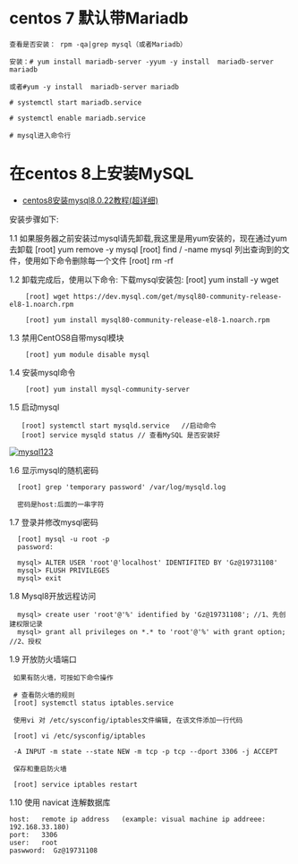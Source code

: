 

# centos 7  默认带Mariadb

    查看是否安装： rpm -qa|grep mysql（或者Mariadb）

    安装：# yum install mariadb-server -yyum -y install  mariadb-server mariadb

    或者#yum -y install  mariadb-server mariadb

    # systemctl start mariadb.service

    # systemctl enable mariadb.service

    # mysql进入命令行

# 在centos 8上安装MySQL

* [centos8安装mysql8.0.22教程(超详细)](https://blog.csdn.net/qq_39150374/article/details/112471108)

安装步骤如下:

  1.1 如果服务器之前安装过mysql请先卸载,我这里是用yum安装的，现在通过yum去卸载
        [root] yum remove -y mysql
        [root] find / -name mysql
        列出查询到的文件，使用如下命令删除每一个文件
        [root] rm -rf 

  1.2 卸载完成后，使用以下命令:
      下载mysql安装包:
        [root] yum install -y wget

        [root] wget https://dev.mysql.com/get/mysql80-community-release-el8-1.noarch.rpm

        [root] yum install mysql80-community-release-el8-1.noarch.rpm
 
  1.3 禁用CentOS8自带mysql模块
  
        [root] yum module disable mysql 
        
  1.4 安装mysql命令       
  
        [root] yum install mysql-community-server
        
  1.5 启动mysql
  
       [root] systemctl start mysqld.service   //启动命令
       [root] service mysqld status // 查看MySQL 是否安装好

<a href="https://ibb.co/Fz6sYcs"><img src="https://i.ibb.co/JHnxp8x/mysql123.png" alt="mysql123" border="0"></a>

  1.6 显示mysql的随机密码
  
      [root] grep 'temporary password' /var/log/mysqld.log
      
      密码是host:后面的一串字符
      
  1.7  登录并修改mysql密码
  
      [root] mysql -u root -p 
      password:
      
      mysql> ALTER USER 'root'@'localhost' IDENTIFITED BY 'Gz@19731108'    
      mysql> FLUSH PRIVILEGES
      mysql> exit

 1.8 Mysql8开放远程访问
 
      mysql> create user 'root'@'%' identified by 'Gz@19731108'; //1、先创建权限记录
      mysql> grant all privileges on *.* to 'root'@'%' with grant option; //2、授权
 
 1.9 开放防火墙端口      
 
     如果有防火墙，可按如下命令操作
     
     # 查看防火墙的规则
     [root] systemctl status iptables.service
     
     使用vi 对 /etc/sysconfig/iptables文件编辑, 在该文件添加一行代码
     
     [root] vi /etc/sysconfig/iptables
     
     -A INPUT -m state --state NEW -m tcp -p tcp --dport 3306 -j ACCEPT
     
     保存和重启防火墙
     
     [root] service iptables restart
     
1.10 使用 navicat 连解数据库

    host:   remote ip address   (example: visual machine ip addreee: 192.168.33.180)
    port:   3306
    user:   root
    paswword:  Gz@19731108
     
